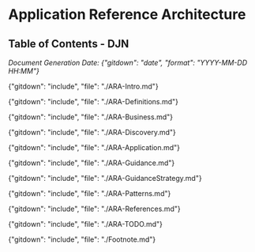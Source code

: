 # Application Reference Architecture


## Table of Contents - DJN
*Document Generation Date: {"gitdown": "date", "format": "YYYY-MM-DD HH:MM"}*

{"gitdown": "include", "file": "./ARA-Intro.md"}

{"gitdown": "include", "file": "./ARA-Definitions.md"}

{"gitdown": "include", "file": "./ARA-Business.md"}

{"gitdown": "include", "file": "./ARA-Discovery.md"}

{"gitdown": "include", "file": "./ARA-Application.md"}

{"gitdown": "include", "file": "./ARA-Guidance.md"}

{"gitdown": "include", "file": "./ARA-GuidanceStrategy.md"}

{"gitdown": "include", "file": "./ARA-Patterns.md"}

{"gitdown": "include", "file": "./ARA-References.md"}

{"gitdown": "include", "file": "./ARA-TODO.md"}

{"gitdown": "include", "file": "./Footnote.md"}
